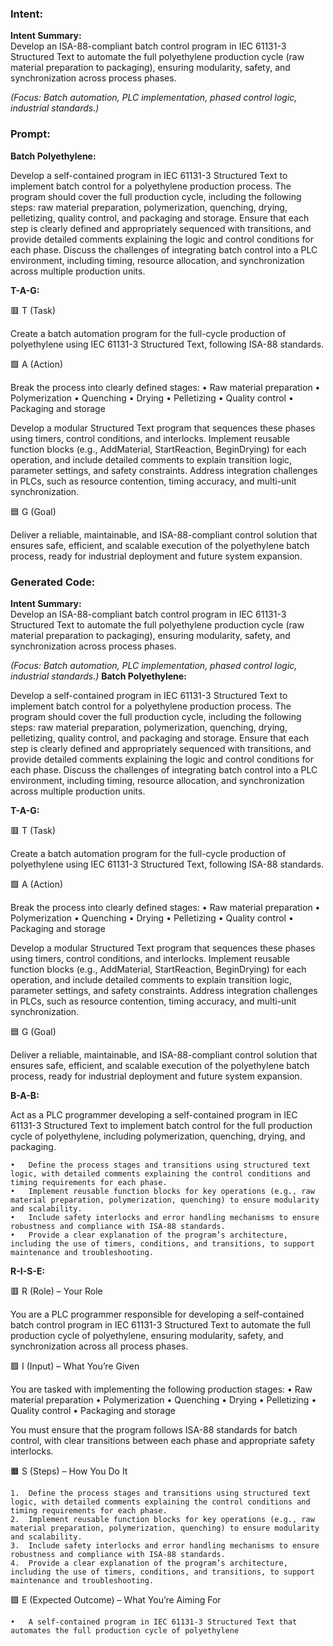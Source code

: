 ### Intent:
**Intent Summary:**  
Develop an ISA-88-compliant batch control program in IEC 61131-3 Structured Text to automate the full polyethylene production cycle (raw material preparation to packaging), ensuring modularity, safety, and synchronization across process phases.  

*(Focus: Batch automation, PLC implementation, phased control logic, industrial standards.)*

### Prompt:
**Batch Polyethylene:**

Develop a self-contained program in IEC 61131-3 Structured Text to implement batch control for a polyethylene production process. The program should cover the full production cycle, including the following steps: raw material preparation, polymerization, quenching, drying, pelletizing, quality control, and packaging and storage. Ensure that each step is clearly defined and appropriately sequenced with transitions, and provide detailed comments explaining the logic and control conditions for each phase. Discuss the challenges of integrating batch control into a PLC environment, including timing, resource allocation, and synchronization across multiple production units.

**T-A-G:**

🟥 T (Task)

Create a batch automation program for the full-cycle production of polyethylene using IEC 61131-3 Structured Text, following ISA-88 standards.

🟩 A (Action)

Break the process into clearly defined stages:
	•	Raw material preparation
	•	Polymerization
	•	Quenching
	•	Drying
	•	Pelletizing
	•	Quality control
	•	Packaging and storage

Develop a modular Structured Text program that sequences these phases using timers, control conditions, and interlocks. Implement reusable function blocks (e.g., AddMaterial, StartReaction, BeginDrying) for each operation, and include detailed comments to explain transition logic, parameter settings, and safety constraints. Address integration challenges in PLCs, such as resource contention, timing accuracy, and multi-unit synchronization.

🟦 G (Goal)

Deliver a reliable, maintainable, and ISA-88-compliant control solution that ensures safe, efficient, and scalable execution of the polyethylene batch process, ready for industrial deployment and future system expansion.

### Generated Code:
**Intent Summary:**  
Develop an ISA-88-compliant batch control program in IEC 61131-3 Structured Text to automate the full polyethylene production cycle (raw material preparation to packaging), ensuring modularity, safety, and synchronization across process phases.  

*(Focus: Batch automation, PLC implementation, phased control logic, industrial standards.)*
**Batch Polyethylene:**

Develop a self-contained program in IEC 61131-3 Structured Text to implement batch control for a polyethylene production process. The program should cover the full production cycle, including the following steps: raw material preparation, polymerization, quenching, drying, pelletizing, quality control, and packaging and storage. Ensure that each step is clearly defined and appropriately sequenced with transitions, and provide detailed comments explaining the logic and control conditions for each phase. Discuss the challenges of integrating batch control into a PLC environment, including timing, resource allocation, and synchronization across multiple production units.

**T-A-G:**

🟥 T (Task)

Create a batch automation program for the full-cycle production of polyethylene using IEC 61131-3 Structured Text, following ISA-88 standards.

🟩 A (Action)

Break the process into clearly defined stages:
	•	Raw material preparation
	•	Polymerization
	•	Quenching
	•	Drying
	•	Pelletizing
	•	Quality control
	•	Packaging and storage

Develop a modular Structured Text program that sequences these phases using timers, control conditions, and interlocks. Implement reusable function blocks (e.g., AddMaterial, StartReaction, BeginDrying) for each operation, and include detailed comments to explain transition logic, parameter settings, and safety constraints. Address integration challenges in PLCs, such as resource contention, timing accuracy, and multi-unit synchronization.

🟦 G (Goal)

Deliver a reliable, maintainable, and ISA-88-compliant control solution that ensures safe, efficient, and scalable execution of the polyethylene batch process, ready for industrial deployment and future system expansion.  

**B-A-B:**

Act as a PLC programmer developing a self-contained program in IEC 61131-3 Structured Text to implement batch control for the full production cycle of polyethylene, including polymerization, quenching, drying, and packaging.  

	•	Define the process stages and transitions using structured text logic, with detailed comments explaining the control conditions and timing requirements for each phase.
	•	Implement reusable function blocks for key operations (e.g., raw material preparation, polymerization, quenching) to ensure modularity and scalability.
	•	Include safety interlocks and error handling mechanisms to ensure robustness and compliance with ISA-88 standards.
	•	Provide a clear explanation of the program’s architecture, including the use of timers, conditions, and transitions, to support maintenance and troubleshooting.

**R-I-S-E:**

🟥 R (Role) – Your Role

You are a PLC programmer responsible for developing a self-contained batch control program in IEC 61131-3 Structured Text to automate the full production cycle of polyethylene, ensuring modularity, safety, and synchronization across all process phases.

🟩 I (Input) – What You’re Given

You are tasked with implementing the following production stages:
	•	Raw material preparation
	•	Polymerization
	•	Quenching
	•	Drying
	•	Pelletizing
	•	Quality control
	•	Packaging and storage

You must ensure that the program follows ISA-88 standards for batch control, with clear transitions between each phase and appropriate safety interlocks.

🟧 S (Steps) – How You Do It

	1.	Define the process stages and transitions using structured text logic, with detailed comments explaining the control conditions and timing requirements for each phase.
	2.	Implement reusable function blocks for key operations (e.g., raw material preparation, polymerization, quenching) to ensure modularity and scalability.
	3.	Include safety interlocks and error handling mechanisms to ensure robustness and compliance with ISA-88 standards.
	4.	Provide a clear explanation of the program’s architecture, including the use of timers, conditions, and transitions, to support maintenance and troubleshooting.

🟩 E (Expected Outcome) – What You’re Aiming For

	•	A self-contained program in IEC 61131-3 Structured Text that automates the full production cycle of polyethylene
